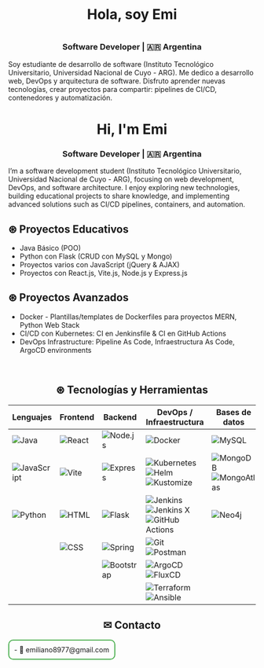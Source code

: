 <!--
**Emi8977/emi8977** is a ✨ _special_ ✨ repository because its `README.md` (this file) appears on your GitHub profile.

Here are some ideas to get you started:

- 🔭 I’m currently working on ...
- 🌱 I’m currently learning ...
- 👯 I’m looking to collaborate on ...
- 🤔 I’m looking for help with ...
- 💬 Ask me about ...
- 📫 How to reach me: ...
- 😄 Pronouns: ...
- ⚡ Fun fact: ...
-->



<h1 align="center"> Hola, soy Emi<h1>
<h3 align="center">Software Developer | 🇦🇷 Argentina</h3>
  
<p>Soy estudiante de desarrollo de software (Instituto Tecnológico Universitario, Universidad Nacional de Cuyo - ARG). Me dedico a desarrollo web, DevOps y arquitectura de software.  
Disfruto aprender nuevas tecnologías, crear proyectos para compartir: pipelines de CI/CD, contenedores y automatización.
</p>


<h1 align="center">
  Hi, I'm Emi</h1>
<h3 align="center">Software Developer | 🇦🇷 Argentina</h3>
<p>I’m a software development student (Instituto Tecnológico Universitario, Universidad Nacional de Cuyo - ARG), focusing on web development, DevOps, and software architecture.  
I enjoy exploring new technologies, building educational projects to share knowledge, and implementing advanced solutions such as CI/CD pipelines, containers, and automation.
</p>


## ⊛ Proyectos Educativos
- Java Básico (POO)
- Python con Flask (CRUD con MySQL y Mongo)
- Proyectos varios con JavaScript (jQuery & AJAX)
- Proyectos con React.js, Vite.js, Node.js y Express.js

## ⊛ Proyectos Avanzados
- Docker - Plantillas/templates de Dockerfiles para proyectos MERN, Python Web Stack
- CI/CD con Kubernetes: CI en Jenkinsfile & CI en GitHub Actions
- DevOps Infrastructure: Pipeline As Code, Infraestructura As Code, ArgoCD environments

<br>
<h2 align="center">⊛ Tecnologías y Herramientas</h2>

<div align="center">
  
| Lenguajes | Frontend | Backend | DevOps / Infraestructura | Bases de datos |
|-----------|---------|--------|-------------------------|----------------|
| ![Java](https://img.shields.io/badge/Java-ED8B00?style=for-the-badge&logo=java&logoColor=white) | ![React](https://img.shields.io/badge/React-61DAFB?style=for-the-badge&logo=react&logoColor=black) | ![Node.js](https://img.shields.io/badge/Node.js-339933?style=for-the-badge&logo=node.js&logoColor=white) | ![Docker](https://img.shields.io/badge/Docker-2496ED?style=for-the-badge&logo=docker&logoColor=white) | ![MySQL](https://img.shields.io/badge/MySQL-4479A1?style=for-the-badge&logo=mysql&logoColor=white) |
| ![JavaScript](https://img.shields.io/badge/JavaScript-F7DF1E?style=for-the-badge&logo=javascript&logoColor=black) | ![Vite](https://img.shields.io/badge/Vite-646CFF?style=for-the-badge&logo=vite&logoColor=white) | ![Express](https://img.shields.io/badge/Express-000000?style=for-the-badge&logo=express&logoColor=white) | ![Kubernetes](https://img.shields.io/badge/Kubernetes-326CE5?style=for-the-badge&logo=kubernetes&logoColor=white) ![Helm](https://img.shields.io/badge/Helm-0F101A?style=for-the-badge&logo=helm&logoColor=white) ![Kustomize](https://img.shields.io/badge/Kustomize-1ABC9C?style=for-the-badge&logo=kubernetes&logoColor=white) | ![MongoDB](https://img.shields.io/badge/MongoDB-47A248?style=for-the-badge&logo=mongodb&logoColor=white) ![MongoAtlas](https://img.shields.io/badge/MongoDB_Atlas-47A248?style=for-the-badge&logo=mongodb&logoColor=white) |
| ![Python](https://img.shields.io/badge/Python-3776AB?style=for-the-badge&logo=python&logoColor=white) | ![HTML](https://img.shields.io/badge/HTML-E34F26?style=for-the-badge&logo=html5&logoColor=white) | ![Flask](https://img.shields.io/badge/Flask-000000?style=for-the-badge&logo=flask&logoColor=white) | ![Jenkins](https://img.shields.io/badge/Jenkins-D24939?style=for-the-badge&logo=jenkins&logoColor=white) ![Jenkins X](https://img.shields.io/badge/Jenkins_X-D24939?style=for-the-badge&logo=jenkins&logoColor=white) ![GitHub Actions](https://img.shields.io/badge/GitHub_Actions-2088FF?style=for-the-badge&logo=githubactions&logoColor=white) | ![Neo4j](https://img.shields.io/badge/Neo4j-005C64?style=for-the-badge&logo=neo4j&logoColor=white) |
| | ![CSS](https://img.shields.io/badge/CSS-1572B6?style=for-the-badge&logo=css3&logoColor=white) | ![Spring](https://img.shields.io/badge/Spring-6DB33F?style=for-the-badge&logo=spring&logoColor=white) | ![Git](https://img.shields.io/badge/Git-F05032?style=for-the-badge&logo=git&logoColor=white) ![Postman](https://img.shields.io/badge/Postman-FF6C37?style=for-the-badge&logo=postman&logoColor=white) | |
| | | ![Bootstrap](https://img.shields.io/badge/Bootstrap-7952B3?style=for-the-badge&logo=bootstrap&logoColor=white) | ![ArgoCD](https://img.shields.io/badge/ArgoCD-003366?style=for-the-badge&logo=argo-cd&logoColor=white) ![FluxCD](https://img.shields.io/badge/FluxCD-0066CC?style=for-the-badge&logo=fluxcd&logoColor=white) | |
| | | | ![Terraform](https://img.shields.io/badge/Terraform-7B42BC?style=for-the-badge&logo=terraform&logoColor=white) ![Ansible](https://img.shields.io/badge/Ansible-000000?style=for-the-badge&logo=ansible&logoColor=white) | |

</div>










<h2 align="center">✉ Contacto</h2>

<div align="center" style="border:2px solid #4CAF50; padding: 10px; border-radius: 10px; display: inline-block;">
- 📧 emiliano8977@gmail.com

</div>




